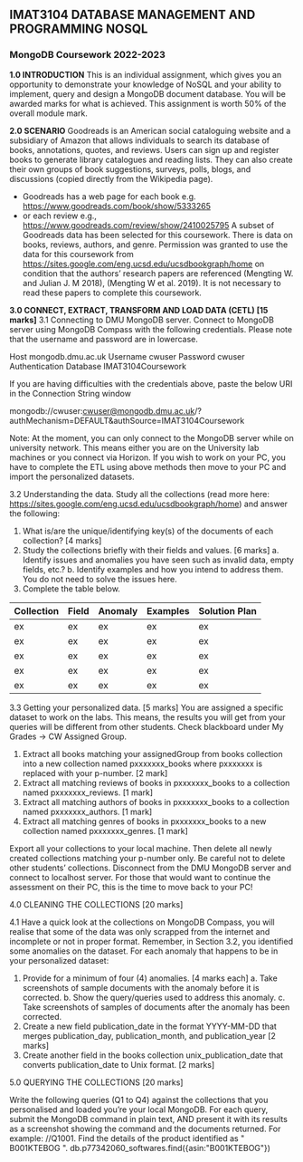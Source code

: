 ## IMAT3104 DATABASE MANAGEMENT AND PROGRAMMING NOSQL
### MongoDB Coursework 2022-2023

**1.0 INTRODUCTION**
This is an individual assignment, which gives you an opportunity to demonstrate your knowledge of NoSQL and your ability to implement, query and design a MongoDB document database. You will be awarded marks for what is achieved. This assignment is worth 50% of the overall module mark.

**2.0 SCENARIO**
Goodreads is an American social cataloguing website and a subsidiary of Amazon that allows individuals to search its database of books, annotations, quotes, and reviews. Users can sign up and register books to generate library catalogues and reading lists. They can also create their own groups of book suggestions, surveys, polls, blogs, and discussions (copied directly from the Wikipedia page).
- Goodreads has a web page for each book e.g. https://www.goodreads.com/book/show/5333265
- or each review e.g., https://www.goodreads.com/review/show/2410025795
A subset of Goodreads data has been selected for this coursework. There is data on books, reviews, authors, and genre. Permission was granted to use the data for this coursework from https://sites.google.com/eng.ucsd.edu/ucsdbookgraph/home on condition that the authors’ research papers are referenced (Mengting W. and Julian J. M 2018), (Mengting W et al. 2019). It is not necessary to read these papers to complete this coursework.

**3.0 CONNECT, EXTRACT, TRANSFORM AND LOAD DATA (CETL) [15 marks]**
3.1 Connecting to DMU MongoDB server.
Connect to MongoDB server using MongoDB Compass with the following credentials. Please note that the username and password are in lowercase.

Host mongodb.dmu.ac.uk
Username cwuser
Password cwuser
Authentication Database IMAT3104Coursework

If you are having difficulties with the credentials above, paste the below URI in the Connection String window

mongodb://cwuser:cwuser@mongodb.dmu.ac.uk/?authMechanism=DEFAULT&authSource=IMAT3104Coursework

Note: At the moment, you can only connect to the MongoDB server while on university network. This means either you are on the University lab machines or you connect via Horizon. If you wish to work on your PC, you have to complete the ETL using above methods then move to your PC and import the personalized datasets.

3.2 Understanding the data.
Study all the collections (read more here: https://sites.google.com/eng.ucsd.edu/ucsdbookgraph/home) and answer the following:
1. What is/are the unique/identifying key(s) of the documents of each collection? [4 marks]
2. Study the collections briefly with their fields and values. [6 marks]
a. Identify issues and anomalies you have seen such as invalid data, empty fields, etc.?
b. Identify examples and how you intend to address them. You do not need to solve the issues here.
3. Complete the table below.

Collection | Field | Anomaly | Examples | Solution Plan
--- | --- | --- | --- | ---
ex | ex | ex | ex | ex
ex | ex | ex | ex | ex
ex | ex | ex | ex | ex
ex | ex | ex | ex | ex
ex | ex | ex | ex | ex

 

3.3 Getting your personalized data. [5 marks]
You are assigned a specific dataset to work on the labs. This means, the results you will get from your queries will be different from other students. Check blackboard under My Grades -> CW Assigned Group.
1. Extract all books matching your assignedGroup from books collection into a new collection named pxxxxxxx_books where pxxxxxxx is replaced with your p-number. [2 mark]
2. Extract all matching reviews of books in pxxxxxxx_books to a collection named pxxxxxxx_reviews.
[1 mark]
3. Extract all matching authors of books in pxxxxxxx_books to a collection named pxxxxxxx_authors.
[1 mark]
4. Extract all matching genres of books in pxxxxxxx_books to a new collection named
pxxxxxxx_genres. [1 mark]




Export all your collections to your local machine. Then delete all newly created collections matching your
p-number only. Be careful not to delete other students’ collections. Disconnect from the DMU MongoDB
server and connect to localhost server. For those that would want to continue the assessment on their PC,
this is the time to move back to your PC!



4.0 CLEANING THE COLLECTIONS [20 marks]

4.1 Have a quick look at the collections on MongoDB Compass, you will realise that some of the data
was only scrapped from the internet and incomplete or not in proper format. Remember, in Section 3.2, you identified some anomalies on the dataset. For each anomaly that happens to be in your personalized
dataset:
1. Provide for a minimum of four (4) anomalies. [4 marks each]
a. Take screenshots of sample documents with the anomaly before it is corrected.
b. Show the query/queries used to address this anomaly.
c. Take screenshots of samples of documents after the anomaly has been corrected.
2. Create a new field publication_date in the format YYYY-MM-DD that merges publication_day,
publication_month, and publication_year [2 marks]
3. Create another field in the books collection unix_publication_date that converts
publication_date to Unix format. [2 marks]



5.0 QUERYING THE COLLECTIONS [20 marks]


Write the following queries (Q1 to Q4) against the collections that you personalised and loaded you’re
your local MongoDB. For each query, submit the MongoDB command in plain text, AND present it with its
results as a screenshot showing the command and the documents returned. For example:
//Q1001. Find the details of the product identified as " B001KTEBOG ".
db.p77342060_softwares.find({asin:"B001KTEBOG"})


